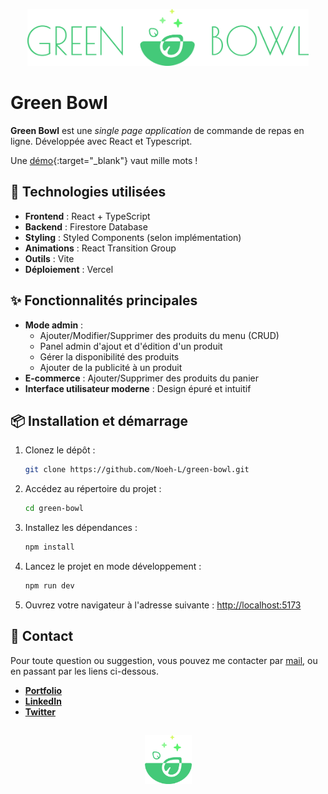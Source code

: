 <p align="center">
  <img src="./public/assets/gb-logo-large.png" alt="Green Bowl Logo" width="450" />
</p>

# Green Bowl

**Green Bowl** est une _single page application_ de commande de repas en ligne. Développée avec React et Typescript.

Une [démo](https://greenbowl.vercel.app/){:target="\_blank"} vaut mille mots !

## 🚀 Technologies utilisées

- **Frontend** : React + TypeScript
- **Backend** : Firestore Database
- **Styling** : Styled Components (selon implémentation)
- **Animations** : React Transition Group
- **Outils** : Vite
- **Déploiement** : Vercel

## ✨ Fonctionnalités principales

- **Mode admin** :
  - Ajouter/Modifier/Supprimer des produits du menu (CRUD)
  - Panel admin d'ajout et d'édition d'un produit
  - Gérer la disponibilité des produits
  - Ajouter de la publicité à un produit
- **E-commerce** : Ajouter/Supprimer des produits du panier
- **Interface utilisateur moderne** : Design épuré et intuitif

## 📦 Installation et démarrage

1. Clonez le dépôt :
   ```bash
   git clone https://github.com/Noeh-L/green-bowl.git
   ```
2. Accédez au répertoire du projet :
   ```bash
   cd green-bowl
   ```
3. Installez les dépendances :
   ```bash
   npm install
   ```
4. Lancez le projet en mode développement :
   ```bash
   npm run dev
   ```
5. Ouvrez votre navigateur à l'adresse suivante : [http://localhost:5173](http://localhost:5173)

## 📧 Contact

Pour toute question ou suggestion, vous pouvez me contacter par [mail](mailto:contact@noehledra.fr), ou en passant par les liens ci-dessous.

- **[Portfolio](https://www.noehledra.fr)**
- **[LinkedIn](https://www.linkedin.com/in/noeh-ledra-052179151)**
- **[Twitter](https://x.com/nano_dev0)**

##

<p align="center">
  <img src="./public/assets/gb-logo.png" alt="Green Bowl Logo" width="75" />
</p>
